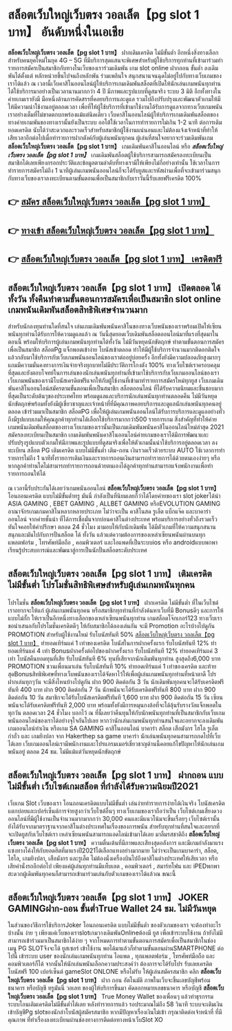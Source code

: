 # สล็อตเว็บใหญ่เว็บตรง วอลเล็ต【pg slot 1 บาท】   อันดับหนึ่งในเอเชีย 

**สล็อตเว็บใหญ่เว็บตรง วอลเล็ต【pg slot 1 บาท】** ฝากเติมเครดิต ไม่มีขั้นต่ำ  อีกหนึ่งสิ่งทางเลือกสำหรับคนยุคใหม่ในยุค 4G – 5G ที่มีบริการสุดแสนจะพิเศษสำหรับผู้ใช้บริการทุกท่านที่เข้ามาร่วมทำรายการสมัครเป็นสมาชิกกับทางในเว็บของเราร่วมเดิมพัน เกม slot online ฝากถอน ขั้นต่ำ ลงเดิมพันได้ตั้งแต่ หลักหน่วยขึ้นไปจนถึงหลักพัน ร่วมเพลินใจ สนุกสนานจนฉุดไม่อยู่ไปกับทางเว็บเกมของเราได้แล้ว ณ เวลานี้เว็บคาสิโนออนไลน์ผู้ให้บริการเกมเดิมพันสล็อตที่เปิดให้นักเล่นเกมพนันทุกท่านได้ใช้บริการมาอย่างเป็นเวลานานมากกว่า 4 ปี มีภาพและรูปแบบที่ดูสมจริง ระบบ 3 มิติ
อีกทั้งทางในค่ายเกมเรายังมี มือหนึ่งด้านการคัดสรรที่คอยบริการและดูแล  รวมไปถึงปรับปรุงและพัฒนาตัวเกมให้มีให้มีความน่าใช้งานอยู่ตลอดเวลา เพื่อที่ให้ผู้ใช้บริการที่เข้ามาใช้งานได้รับการดูแลจากทางเว็บเกมพนันเราอย่างเต็มที่ไม่ขาดตกบกพร่องแม้แต่นิดเดียว เว็บคาสิโนออนไลน์ผู้ให้บริการเกมเดิมพันสล็อตของทางค่ายเกมพันของทางเรานั้นยังเป็นระบบ ออโต้ใช้เวลาในการทำรายการไม่เกิน 1-2 นาที ต่อการเติมยอดเครดิต นับได้ว่าสะดวกและรวดเร็วสำหรับสมาชิกผู้ใช้งานแน่นอนและไม่ต้องแจ้งเจ้าหน้าที่ทำให้เสียเวลาอีกต่อไปเมื่อทำรายการฝากตังค์กับผู้เล่นพนันทุกคน
ผู้เล่นที่สนใจอยากจะร่วมเดิมพันเกม **สล็อตเว็บใหญ่เว็บตรง วอลเล็ต【pg slot 1 บาท】** เกมเดิมพันคาสิโนออนไลน์ หรือ ***สล็อตเว็บใหญ่เว็บตรง วอลเล็ต【pg slot 1 บาท】*** เกมเดิมพันสล็อตผู้ใช้บริการสามารถสมัครลงทะเบียนเป็นสมาชิกได้เลยเพียงกรอกประวัติและข้อมูลตามลำดับที่ทางเรามีให้เพียงไม่กี่อย่างเท่านั้น ใช้เวลาในการทำรายการสมัครไม่ถึง 1 นาทีผู้เล่นเกมพนันออนไลน์ก็จะได้รับยูสและรหัสผ่านเพื่อที่จะเข้ามาร่วมสนุกกับทางเว็บของเราลงทะเบียนตามขั้นตอนเพื่อเป็นสมาชิกกับเราวันนี้รับเลยฟรีเครดิต 100%

## 👉 [สมัคร สล็อตเว็บใหญ่เว็บตรง วอลเล็ต【pg slot 1 บาท】](https://archa888.com/)
## 👉 [ทางเข้า สล็อตเว็บใหญ่เว็บตรง วอลเล็ต【pg slot 1 บาท】](https://archa888.com/)
## 👉 [สล็อตเว็บใหญ่เว็บตรง วอลเล็ต【pg slot 1 บาท】 เครดิตฟรี](https://archa888.com/)

## สล็อตเว็บใหญ่เว็บตรง วอลเล็ต【pg slot 1 บาท】 เปิดตลอด ได้ทั้งวัน ทั้งคืนทำตามขั้นตอนการสมัครเพื่อเป็นสมาชิก slot online เกมพนันเดิมพันสล็อตสิทธิพิเศษจำนวนมาก

สำหรับนักลงทุนท่านใดที่สนใจ เล่นเกมเดิมพันพนันคาสิโนของทางเว็บพนันของเราพร้อมเปิดให้เซียนพนันทุกท่านได้รับการให้ความดูแลแล้ว ณ วันนี้สุดยอดเว็บเดิมพันสล็อตออนไลน์มาที่แรงที่สุดมาในตอนนี้ พร้อมให้บริการผู้เล่นเกมพนันทุกท่านได้ทั้งวัน ไม่มีวันหยุดนักขัตฤกษ์ ทำตามขั้นตอนการสมัครเพื่อเป็นสมาชิก สล็อตPg แจ็กพอตเข้าง่าย โบนัสเข้าตลอด ทำให้มีผู้ใช้บริการจำนวนมากติดอกติดใจแล้วกลับมาใช้บริการกับเว็บเกมพนันออนไลน์ของเราต่ออยู่บ่อยครั้ง อีกทั้งยังมีความปลอดภัยสูงมากๆแถมมีความมั่นคงทางการเงินจ่ายจริงทุกบาทไม่มีประวัติการโกงตัง 100% ทางเว็บไซต์เราครอบคลุมที่สุดและยังตอบโจทย์ในการเล่นของนักเล่นพนันทุกท่านที่เข้ามาใช้บริการกับเว็บเกมออนไลน์ของเรา
เว็บเกมพนันของเรามีโบนัสเครดิตฟรีแจกให้กับผู้ใช้งานที่เข้ามาทำรายการสมัครใหม่ทุกยูส เว็บเกมเดิมพันคาสิโนออนไลน์สมัครตามขั้นตอนเพื่อเป็นสมาชิก สล็อตออนไลน์ ที่ได้รับความนิยมและชื่นชอบมากที่สุดเป็นระดับต้นๆของประเทศไทย พร้อมดูแลและบริการนักเล่นพนันทุกท่านตลอดคืน ไม่มีวันหยุดนักขัตฤกษ์พร้อมทั้งยังมีผู้เชี่ยวชาญและเจ้าหน้าที่ที่มีคุณภาพคอยบริการและดูแลนักเล่นพนันทุกคนอยู่ตลอด เข้าร่วมมาเป็นสมาชิก สล็อตPG เพื่อให้ผู้เล่นเกมพนันออนไลน์ได้รับการบริการและดูแลอย่างทั่วถึงมีรูปแบบเกมให้คุณลูกค้าทุกท่านได้เลือกใช้บริการมากกว่า500 รายการเกม
สิ่งสำคัญที่ทำให้ค่ายเกมพนันเดิมพันสล็อตของทางเว็บเกมของเรานั้นเป็นเกมเดิมพันพนันคาสิโนออนไลน์ใหม่ล่าสุด 2021 สมัครลงทะเบียนเป็นสมาชิก  เกมเดิมพันพนันคาสิโนออนไลน์ค่ายเกมของเราได้มีการพัฒนาและปรับปรุงรูปแบบตัวเกมให้มีภาพและรูปแบบที่ดูสมจริงเพื่อให้ตัวเกมนั้นน่าใช้บริการอยู่ตลอดเวลา ลงทะเบียน สล็อต PG เติมเครดิต แบบไม่มีขั้นต่ำ เติม-ถอน เงินรวดเร็วด้วยระบบ AUTO ใช้เวลาการทำรายการไม่ถึง 1 นาทีทั้งรายการเติมเงินและรายการถอนเงินสามารถทำรายการได้ด้วยตนเองง่ายๆ หรือหากลูกค้าท่านใดไม่สามารถทำรายการถอนด้วยตนเองได้ลูกค้าทุกท่านสามารถแจ้งพนักงานเพื่อทำรายการถอนให้ได้

ณ เวลานี้รับประกันได้เลยว่าเกมพนันออนไลน์ **สล็อตเว็บใหญ่เว็บตรง วอลเล็ต【pg slot 1 บาท】** โอนถอนเครดิต แบบไม่มีขั้นต่ำทรู มันนี่ กำลังเป็นที่นิยมเลยก็ว่าได้โดยค่ายของเรา slot jokerได้นำ  ASIA GAMING , EBET GAMING , ALLBET GAMING หรือEVOLUTION GAMING อาณาจักรเกมเกมคาสิโนหลากหลายประเภท ไม่ว่าจะเป็น คาสิโนสด รูเล็ต แบ็กแจ๊ค และบาคาร่าออนไลน์ จากค่ายชั้นนำ ที่ได้การเชื่อมั่นจากบ่อนคาสิโนต่างประเทศ พร้อมบริการอย่างทั่วถึงรวดเร็วทันใจคอยให้คำปรึกษา ตลอด 24 ชั่วโมง มามอบให้กับนักเดิมพัน ได้มีตัวเกมที่ให้ความสนุกสนานสนุกและมันไปกับการปั่นสล็อต ได้ ทั้งวัน แล้วแต่ความต้องการของเหล่าเซียนพนันผ่านบนทุกแพลตฟอร์ม , โทรศัพท์มือถือ , คอมพิวเตอร์ และไอแพดที่เป็นระบบios หรือ androidแบบพกพา เรียนรู้ประสบการณ์และพัฒนาสู่การเป็นนักปั่นสล็อตระดับประเทศ

## สล็อตเว็บใหญ่เว็บตรง วอลเล็ต【pg slot 1 บาท】 เติมเครดิตไม่มีขั้นต่ำ โปรโมชั่นสิทธิพิเศษสำหรับผู้เล่นเกมพนันทุกคน

โปรโมชั่น **สล็อตเว็บใหญ่เว็บตรง วอลเล็ต【pg slot 1 บาท】** ฝากเครดิต ไม่มีขั้นต่ำ ที่ในเว็บไซต์เราอยากจะให้แก่  ผู้เล่นเกมพนันทุกคน หรือสมาชิกทุกท่านที่กำลังค้นหาเว็บที่มี Bonusดีๆ และการให้แบบไม่กั๊ก ให้เราเป็นอีกหนึ่งทางเลือกของเหล่าเซียนพนันทุกท่าน เกมสล็อตโจ๊กเกอร์123 ทางเว็บเรา ขอนำเสนอกับโปรโมชั่นเครดิตดีๆ ให้กับสมาชิกได้ลองเล่นกัน จะมี Promotion อะไรบ้างไปดูกัน
 PROMOTION สำหรับผู้ใช้งานใหม่ รับโบนัสทันที 50% [สล็อตเว็บใหญ่เว็บตรง วอลเล็ต【pg slot 1 บาท】](https://archa888.com/) ทำยอดเทิร์นแค่ 1 เท่าของเครดิต
โบนัสในการฝากครั้งแรก รับโบนัสทันที 12% ทำยอดเทิร์นแค่ 4 เท่า
Bonusฝากครั้งต่อไปของฝากครั้งแรก รับโบนัสทันที 12% ทำยอดเทิร์นแค่ 3 เท่า
โบนัสคืนยอดทุนที่เสีย รับโบนัสทันที 6% ทุนที่เสียจากนักเดิมพันทุกท่าน สูงสุดถึง6,000 บาท
 PROMOTION ชวนเพื่อนมาเล่น รับโบนัสทันที 10% ทำยอดเทิร์นแค่ 1 เท่าของเครดิต
และท้ายสุดBonusสิทธิพิเศษที่ทางเว็บพนันของเราได้จัดหาไว้ให้เพื่อผู้เล่นเกมพนันทุกท่านที่หน้าตาดี โปรฝากเล่นทุกๆวัน จะมีสิ่งไหนบ้างไปดูกัน
ฝาก 900 ติดต่อกัน 3 วัน นักเดิมพันทุกคนจะได้รับเครดิตฟรีทันที 400 บาท
ฝาก 900 ติดต่อกัน 7 วัน นักพนันจะได้รับเครดิตฟรีทันที 800 บาท
ฝาก 900 ติดต่อกัน 10 วัน สมาชิกจะได้รับโบนัสเครดิตฟรีทันที 1,600 บาท
ฝาก 900 ติดต่อกัน 15 วัน เซียนพนันจะได้รับเครดิตฟรีทันที 2,000 บาท
พร้อมทั้งยังมีการหมุนกงล้อที่จะได้ลุ้นรับรางวัลแจ็กพอตในทุกวัน ตลอดเวลา 24 ชั่วโมง บอกไว้ ณ ที่นี้เลยว่าคืนทุนให้กับนักพนันทุกท่านที่เป็นสมาชิกกับเว็บเกมพนันออนไลน์ของเราได้อย่างจุใจกันไปเลย หากว่านักเล่นเกมพนันทุกท่านสนใจและอยากจะลงเดิมพัน เกมออนไลน์ทำเงิน หรือเกม SA GAMING คาสิโนออนไลน์ บาคาร่า สล็อต เสือมังกร ไฮโล รูเล็ต กำถั่ว และ เกมยิงปลา จาก Hakerthep sa game บาคาร่า นักเล่นพนันทุกคนสามารถกดไปที่เว็บได้เลย เว็บเกมออนไลน์เรามีพนักงานและโปรแกรมเมอร์เชี่ยวชาญด้านนี้คอยแก้ไขปัญหาให้นักเล่นเกมพนันอยู่ ตลอด 24 ชม. ไม่มีแม้แต่วันหยุดนักขัตฤกษ์

## สล็อตเว็บใหญ่เว็บตรง วอลเล็ต【pg slot 1 บาท】 ฝากถอน แบบไม่มีขั้นต่ำ  เว็บไซต์เกมสล็อต ที่กำลังได้รับความนิยมปี2021

เว็บเกม Slot เว็บของเรา โอนถอนเครดิตแบบไม่มีขั้นต่ำ เล่นง่ายทำรายการง่ายได้เงินจริง โบนัสเครดิตแตกบ่อยและเปอร์เซ็นต์การจ่ายสูงกว่าเว็บไซต์อื่นๆ ทางเว็บเกมของเราถือว่าเป็น เว็บไซต์เกมเสี่ยงดวงออนไลน์ที่มีผู้ใช้งานเป็นจำนวนมากมากกว่า 30,000 คนและมีแนวโน้มจะขึ้นเรื่อยๆ เว็บไซต์เรานั้นยังได้รับจากมาตราฐานจากคาสิโนต่างประเทศในเรื่องของการพนัน สำหรับทุกท่านที่สนใจและอยากที่จะเปิดยูสกับเว็บไซต์เรา เหล่าเซียนพนันสามารถแอดไลน์เข้ามาได้เลย
	มาลิ้มรสชาติถึง **สล็อตเว็บใหญ่เว็บตรง วอลเล็ต【pg slot 1 บาท】** ความตื่นเต้นที่มีภาพและเสียงสุดอลังการ และมีเกมกำลังมาแรงแซงทางโค้งให้กับยอดฮิตที่มาแรงปี2021ได้เลือกแทงอย่างมากมาย  ไม่ว่าจะเป็นเกมบาคาร่า, สล็อต, ไฮโล, เกมยิงปลา, เสือมังกร และรูเล็ต ไม่ต้องนั่งเครื่องบินไปถึงคาสิโนต่างประเทศให้เสียเวลา หรือเสียค่านั่งรถอีกต่อไป เพียงแค่ผู้เล่นทุกท่านมีแท็บเลต , คอมพิวเตอร์ , สมาร์ทโฟน และ iPEDพกพาสะดวกผู้เดิมพันทุกคนก็สามารถเข้ามาร่วมเล่นกับตัวเกมของเราได้แล้วณ ขณะนี้

## สล็อตเว็บใหญ่เว็บตรง วอลเล็ต【pg slot 1 บาท】 JOKER GAMINGฝาก-ถอน ขั้นต่ำTrue Wallet 24 ชม. ไม่มีวันหยุด

ในส่วนของวิธีการใช้บริการJoker โอนถอนเครดิต แบบไม่มีขั้นต่ำ ของตัวเกมของเรา จะต้องทำอะไรบ้างนั้น ง่าย ๆ เพียงแค่เว็บของเราslotเกมวางเดิมพันOnlineต้องมี ยูส เพื่อเข้าระบบใช้งาน ถ้ายังไม่มีสามารถเข้าร่วมมาเป็นสมาชิกได้ง่าย ๆ จากโหมดการทำตามขั้นตอนการสมัครเพื่อเป็นสมาชิกในช่อง เมนู  PG SLOTจึงจะได้ ยูสเซอร์ เข้าใช้งาน พอได้มาแล้วก็ทำตามขั้นตอนผ่านSMARTPHONE ต่อไปนี้
เข้าระบบ user  ของนักเล่นเกมพนันทุกท่าน ไอแพด , ทุกแพลตฟอร์ม , โทรศัพท์มือถือ และคอมพิวเตอร์ก็ได้
จากนั้นให้นักเล่นพนันเลือกความประสงค์ว่า ต้องการจะได้รับโปร รับเลยเครดิตโบนัสฟรี 100 เปอร์เซ็นต์  gameSlot ONLONE หรือไม่รับ
ให้ผู้เล่นสมัครสมาชิก คลิก **สล็อตเว็บใหญ่เว็บตรง วอลเล็ต【pg slot 1 บาท】** ฝาก ถอน  อัตโนมัติ ภาพในเว็บจะขึ้นเลขบัญชีพร้อมธนาคาร หรือบัญชี ทรูมันนี่ วอเลท ของผู้ให้บริการขึ้นมา
คัดลอกหมายเลขธนาคาร หรือบัญชี **สล็อตเว็บใหญ่เว็บตรง วอลเล็ต【pg slot 1 บาท】** True Money Wallet ของเพื่อนๆ แล้วทำธุรกรรมระบบโอนเติมเครดิตไม่มีขั้นต่ำได้เลย
หลังทำรายการแล้ว รอประมาณไม่ถึง 58 วินาที ระบบจะเติมเงินเข้าบัญชีPg slotของนักล่าโบนัสผู้สมัครสมาชิก
หากมีปัญหาเรื่องเงินไม่เข้า กรุณาติดต่อเจ้าหน้าที่ ที่มีคุณภาพ ที่ทำเรื่องลงทะเบียนผ่านช่องทางการติดต่อทางหน้าเว็บSlot XO


